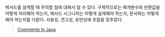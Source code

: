 메서드를 설계할 때 주의할 점에 대해서 알 수 있다. 구체적으로는 매개변수와 반환값을 어떻게 처리해야 하는지, 메서드 시그니처는 어떻게 설계해야 하는지, 문서화는 어떻게 해야 하는지를 다룬다.
사용성, 견고성, 유연성에 초점을 맞추었다.

> [Comments In Java](https://www.geeksforgeeks.org/comments-in-java/?ref=lbp)
